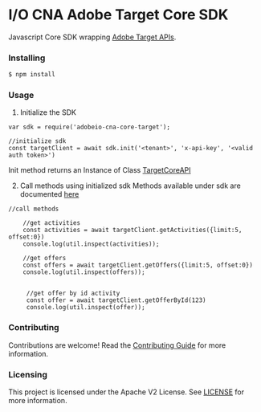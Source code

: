 # I/O CNA Adobe Target Core SDK
Javascript Core SDK wrapping [Adobe Target APIs](https://developers.adobetarget.com/api/).


### Installing

```bash
$ npm install
```

### Usage
1) Initialize the SDK

```
var sdk = require('adobeio-cna-core-target');

//initialize sdk
const targetClient = await sdk.init('<tenant>', 'x-api-key', '<valid auth token>')
```
Init method returns an Instance of Class [TargetCoreAPI](./docs/SDK)

2) Call methods using initialized sdk
Methods available under sdk are documented [here](./docs/SDK)

```
//call methods

    //get activities
    const activities = await targetClient.getActivities({limit:5, offset:0})
    console.log(util.inspect(activities));

    //get offers
    const offers = await targetClient.getOffers({limit:5, offset:0})
    console.log(util.inspect(offers));


     //get offer by id activity
     const offer = await targetClient.getOfferById(123)
     console.log(util.inspect(offer));
```

### Contributing

Contributions are welcome! Read the [Contributing Guide](./.github/CONTRIBUTING) for more information.

### Licensing

This project is licensed under the Apache V2 License. See [LICENSE](LICENSE) for more information.
